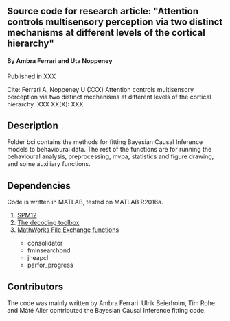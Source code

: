 ## Source code for research article: "Attention controls multisensory perception via two distinct mechanisms at different levels of the cortical hierarchy"

#### By Ambra Ferrari and Uta Noppeney
Published in XXX

Cite: Ferrari A, Noppeney U (XXX) Attention controls multisensory perception via two distinct mechanisms at different levels of the cortical hierarchy. XXX XX(X): XXX.

## Description
Folder bci contains the methods for fitting Bayesian Causal Inference models to behavioural data.
The rest of the functions are for running the behavioural analysis, preprocessing, mvpa, statistics and figure drawing, and some auxiliary functions.

## Dependencies
Code is written in MATLAB, tested on MATLAB R2016a.
<ol>
<li><a href="https://www.fil.ion.ucl.ac.uk/spm/" rel="nofollow">SPM12</a></li>
<li><a href="https://sites.google.com/site/tdtdecodingtoolbox/" rel="nofollow">The decoding toolbox</a></li>
<li><a href="https://uk.mathworks.com/matlabcentral/fileexchange/?s_tid=gn_mlc_fx" rel="nofollow">MathWorks File Exchange functions</a></li>
<ul>
  <li>consolidator</li>
  <li>fminsearchbnd</li>
  <li>jheapcl</li>
  <li>parfor_progress</li>
</ul>
</ol>

## Contributors
The code was mainly written by Ambra Ferrari. Ulrik Beierholm, Tim Rohe and Máté Aller contributed the Bayesian Causal Inference fitting code.
